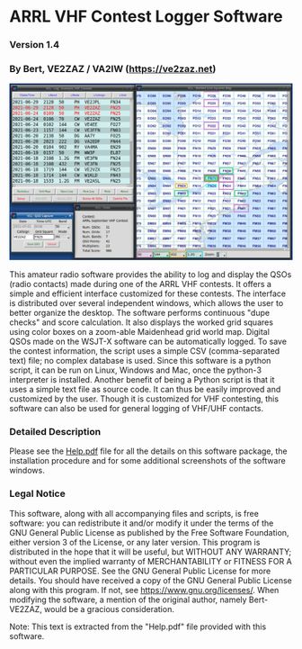# ARRL VHF Contest Logger Software
### Version 1.4
### By Bert, VE2ZAZ / VA2IW (https://ve2zaz.net)

![The VHF Contest Logger software windows](/Images/All_Windows.png "The VHF Contest Logger software windows")

This amateur radio software provides the ability to log and display the QSOs (radio contacts) made during one of the ARRL VHF contests. It offers a simple and efficient interface customized for these contests. The interface is distributed over several independent windows, which allows the user to better organize the desktop. The software performs continuous "dupe checks" and score calculation. It also displays the worked grid squares using color boxes on a zoom-able Maidenhead grid world map. Digital QSOs made on the WSJT-X software can be automatically logged. To save the contest information, the script uses a simple CSV (comma-separated text) file; no complex database is used. Since this software is a python script, it can be run on Linux, Windows and Mac, once the python-3 interpreter is installed. Another benefit of being a Python script is that it uses a simple text file as source code. It can thus be easily improved and customized by the user. Though it is customized for VHF contesting, this software can also be used for general logging of VHF/UHF contacts. 

### Detailed Description
Please see the [Help.pdf](https://github.com/VE2ZAZ/VHF-Contest-Logger-Software/blob/main/Help.pdf) file for all the details on this software package, the installation procedure and  for some additional screenshots of the software windows.

### Legal Notice
This software, along with all accompanying files and scripts, is free software: you can redistribute it and/or modify it under the terms of the GNU General Public License as published by the Free Software Foundation, either version 3 of the License, or any later version. This program is distributed in the hope that it will be useful, but WITHOUT ANY WARRANTY; without even the implied warranty of MERCHANTABILITY or FITNESS FOR A PARTICULAR PURPOSE.  See the GNU General Public License for more details. You should have received a copy of the GNU General Public License along with this program.  If not, see <https://www.gnu.org/licenses/>. When modifying the software, a mention of the original author, namely Bert-VE2ZAZ, would be a gracious consideration.

Note: This text is extracted from the "Help.pdf" file provided with this software.
